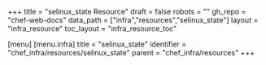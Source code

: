 +++
title = "selinux_state Resource"
draft = false
robots = ""
gh_repo = "chef-web-docs"
data_path = ["infra","resources","selinux_state"]
layout = "infra_resource"
toc_layout = "infra_resource_toc"

[menu]
  [menu.infra]
    title = "selinux_state"
    identifier = "chef_infra/resources/selinux_state"
    parent = "chef_infra/resources"
+++

<!-- The contents of this page are automatically generated from the selinux_state.yaml file in the data/infra/resources directory. -->
<!-- To suggest a change, edit the https://github.com/chef/chef/blob/main/lib/chef/resource/selinux_state.rb file and submit a pull request to the https://github.com/chef/chef repository. -->
<!-- markdownlint-disable-file -->
